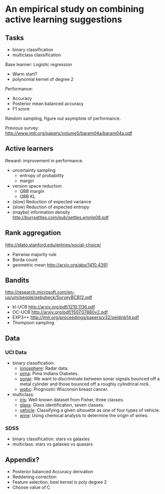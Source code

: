 # An empirical study on combining active learning suggestions

## Tasks
* binary classification
* multiclass classification

Base learner: Logistic regression
* Warm start?
* polynomial kernel of degree 2

Performance:
* Accuracy
* Posterior mean balanced accuracy
* F1 score

Random sampling, figure out asymptote of performance.

Previous survey: http://www.jmlr.org/papers/volume5/baram04a/baram04a.pdf

## Active learners

Reward: improvement in performance.

* uncertainty sampling
  - entropy of probability
  - margin
* version space reduction
  - QBB margin
  - QBB KL
* (slow) Reduction of expected variance
* (slow) Reduction of expected entropy
* (maybe) information density http://burrsettles.com/pub/settles.emnlp08.pdf

## Rank aggregation
http://plato.stanford.edu/entries/social-choice/

* Pairwise majority rule
* Borda count
* geometric mean http://arxiv.org/abs/1410.4391


## Bandits
http://research.microsoft.com/en-us/um/people/sebubeck/SurveyBCB12.pdf

* kl-UCB http://arxiv.org/pdf/1210.1136.pdf
* OC-UCB http://arxiv.org/pdf/1507.07880v2.pdf
* EXP3++ http://jmlr.org/proceedings/papers/v32/seldinb14.pdf
* Thompson sampling

## Data

### UCI Data

* binary classification:
  * [ionosphere](https://archive.ics.uci.edu/ml/datasets/Ionosphere): Radar data.
  * [pima](https://archive.ics.uci.edu/ml/datasets/Pima+Indians+Diabetes): Pima Indians Diabetes.
  * [sonar](https://archive.ics.uci.edu/ml/datasets/Connectionist+Bench+(Sonar,+Mines+vs.+Rocks)): We want to discriminate between sonar signals bounced off a metal cylinder and those bounced off a roughly cylindrical rock.
  * [wpbc](https://archive.ics.uci.edu/ml/datasets/Breast+Cancer+Wisconsin+(Prognostic)): Prognostic Wisconsin breast cancer.
* multiclass:
  * [iris](https://archive.ics.uci.edu/ml/datasets/Iris): Well-known dataset from Fisher, three classes.
  * [glass](https://archive.ics.uci.edu/ml/datasets/Glass+Identification): Glass identification, seven classes.
  * [vehicle](https://archive.ics.uci.edu/ml/datasets/Statlog+(Vehicle+Silhouettes)): Classifying a given sihouette as one of four types of vehicle.
  * [wine](https://archive.ics.uci.edu/ml/datasets/Wine): Using chemical analysis to determine the origin of wines.

### SDSS

* binary classification: stars vs galaxies
* multiclass: stars vs galaxies vs quasars

## Appendix?
* Posterior balanced Accuracy derivation
* Reddening correction
* Feature selection, best kernel is poly degree 2
* Choose value of C
